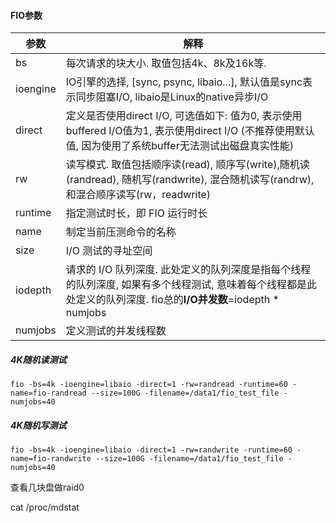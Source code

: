

#### FIO参数

| 参数     | 解释                                                         |
| -------- | ------------------------------------------------------------ |
| bs       | 每次请求的块大小. 取值包括4k、8k及16k等.                     |
| ioengine | IO引擎的选择, [sync, psync, libaio...], 默认值是sync表示同步阻塞I/O, libaio是Linux的native异步I/O |
| direct   | 定义是否使用direct I/O, 可选值如下: 值为0, 表示使用buffered I/O值为1, 表示使用direct I/O (不推荐使用默认值, 因为使用了系统buffer无法测试出磁盘真实性能) |
| rw       | 读写模式. 取值包括顺序读(read), 顺序写(write),随机读(randread), 随机写(randwrite), 混合随机读写(randrw), 和混合顺序读写(rw，readwrite) |
| runtime  | 指定测试时长，即 FIO 运行时长                                |
| name     | 制定当前压测命令的名称                                       |
| size     | I/O 测试的寻址空间                                           |
| iodepth  | 请求的 I/O 队列深度. 此处定义的队列深度是指每个线程的队列深度, 如果有多个线程测试, 意味着每个线程都是此处定义的队列深度. fio总的**I/O并发数**=iodepth * numjobs |
| numjobs  | 定义测试的并发线程数                                         |



##### 4K随机读测试

`fio -bs=4k -ioengine=libaio -direct=1 -rw=randread -runtime=60 -name=fio-randread --size=100G -filename=/data1/fio_test_file -numjobs=40`



##### 4K随机写测试

`fio -bs=4k -ioengine=libaio -direct=1 -rw=randwrite -runtime=60 -name=fio-randwrite --size=100G -filename=/data1/fio_test_file -numjobs=40`



查看几块盘做raid0

cat /proc/mdstat

